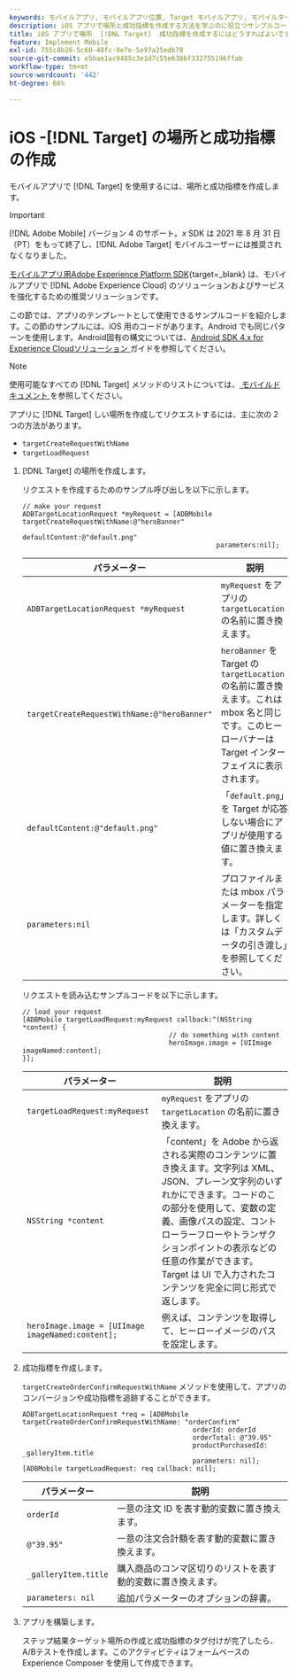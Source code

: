 ```yaml
---
keywords: モバイルアプリ, モバイルアプリ位置, Target モバイルアプリ, モバイルターゲット位置, モバイルアプリ成功指標
description: iOS アプリで場所と成功指標を作成する方法を学ぶのに役立つサンプルコードを表示します。これにより、を使用してアプリをパーソナラ  [!DNL Adobe Target]  ズおよび最適化できます。
title: iOS アプリで場所  [!DNL Target]  成功指標を作成するにはどうすればよいですか？
feature: Implement Mobile
exl-id: 755c8b26-5c60-48fc-9e7e-5e97a25edb78
source-git-commit: e5bae1ac9485c3e1d7c55e6386f332755196ffab
workflow-type: tm+mt
source-wordcount: '442'
ht-degree: 66%

---
```


# iOS -[!DNL Target] の場所と成功指標の作成

モバイルアプリで [!DNL Target] を使用するには、場所と成功指標を作成します。

>[!IMPORTANT]
>
>[!DNL Adobe Mobile] バージョン 4 のサポート。*x* SDK は 2021 年 8 月 31 日（PT）をもって終了し、[!DNL Adobe Target] モバイルユーザーには推奨されなくなりました。
>
>[ モバイルアプリ用Adobe Experience Platform SDK](https://developer.adobe.com/client-sdks/documentation/){target=_blank} は、モバイルアプリで [!DNL Adobe Experience Cloud] のソリューションおよびサービスを強化するための推奨ソリューションです。

この節では、アプリのテンプレートとして使用できるサンプルコードを紹介します。この節のサンプルには、iOS 用のコードがあります。Android でも同じパターンを使用します。Android固有の構文については、[Android SDK 4.x for Experience Cloudソリューション ](https://experienceleague.adobe.com/docs/mobile-services/android/target-android/target-main.html) ガイドを参照してください。

>[!NOTE]
>
>使用可能なすべての [!DNL Target] メソッドのリストについては、[ モバイルドキュメント ](https://experienceleague.adobe.com/docs/mobile-services/ios/target-ios/c-target-methods.html) を参照してください。

アプリに [!DNL Target] しい場所を作成してリクエストするには、主に次の 2 つの方法があります。

* `targetCreateRequestWithName`
* `targetLoadRequest`

1. [!DNL Target] の場所を作成します。

   リクエストを作成するためのサンプル呼び出しを以下に示します。

   ```
   // make your request 
   ADBTargetLocationRequest *myRequest = [ADBMobile targetCreateRequestWithName:@"heroBanner" 
                                                    defaultContent:@"default.png" 
                                                    parameters:nil];
   ```

   | パラメーター | 説明 |
   |---|---|
   | `ADBTargetLocationRequest *myRequest` | `myRequest` をアプリの `targetLocation` の名前に置き換えます。 |
   | `targetCreateRequestWithName:@"heroBanner"` | `heroBanner` を Target の `targetLocation` の名前に置き換えます。これは mbox 名と同じです。このヒーローバナーは Target インターフェイスに表示されます。 |
   | `defaultContent:@"default.png"` | 「`default.png`」を Target が応答しない場合にアプリが使用する値に置き換えます。 |
   | `parameters:nil` | プロファイルまたは mbox パラメーターを指定します。詳しくは「カスタムデータの引き渡し」を参照してください。 |

   リクエストを読み込むサンプルコードを以下に示します。

   ```
   // load your request 
   [ADBMobile targetLoadRequest:myRequest callback:^(NSString *content) { 
                                        // do something with content 
                                        heroImage.image = [UIImage imageNamed:content]; 
   }];
   ```

   | パラメーター | 説明 |
   |---|---|
   | `targetLoadRequest:myRequest` | `myRequest` をアプリの `targetLocation` の名前に置き換えます。 |
   | `NSString *content` | 「content」を Adobe から返される実際のコンテンツに置き換えます。文字列は XML、JSON、プレーン文字列のいずれかにできます。コードのこの部分を使用して、変数の定義、画像パスの設定、コントローラーフローやトランザクションポイントの表示などの任意の作業ができます。Target は UI で入力されたコンテンツを完全に同じ形式で返します。 |
   | `heroImage.image = [UIImage imageNamed:content];` | 例えば、コンテンツを取得して、ヒーローイメージのパスを設定します。 |

1. 成功指標を作成します。

   `targetCreateOrderConfirmRequestWithName` メソッドを使用して、アプリのコンバージョンや成功指標を追跡することができます。

   ```
   ADBTargetLocationRequest *req = [ADBMobile targetCreateOrderConfirmRequestWithName: "orderConfirm" 
                                              orderId: orderId 
                                              orderTotal: @"39.95" 
                                              productPurchasedId: _galleryItem.title 
                                              parameters: nil]; 
   [ADBMobile targetLoadRequest: req callback: nil];
   ```

   | パラメーター | 説明 |
   |---|---|
   | `orderId` | 一意の注文 ID を表す動的変数に置き換えます。 |
   | `@"39.95"` | 一意の注文合計額を表す動的変数に置き換えます。 |
   | `_galleryItem.title` | 購入商品のコンマ区切りのリストを表す動的変数に置き換えます。 |
   | `parameters: nil` | 追加パラメーターのオプションの辞書。 |

1. アプリを構築します。

   ステップ結果ターゲット場所の作成と成功指標のタグ付けが完了したら、A/Bテストを作成します。このアクティビティはフォームベースの Experience Composer を使用して作成できます。
